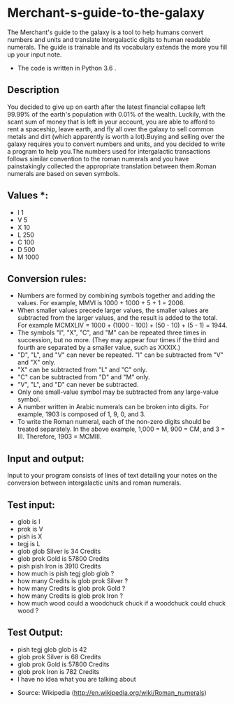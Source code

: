 # Merchant-s-guide-to-the-galaxy
The Merchant's guide to the galaxy is a tool to help humans convert numbers and units and translate Intergalactic digits to human readable numerals. The guide is trainable and its vocabulary extends the more you fill up your input note.
- The code is written in Python 3.6 .

## Description
You decided to give up on earth after the latest financial collapse left 99.99% of the earth's population with 0.01% of the wealth. Luckily, with the scant sum of money that is left in your account, you are able to afford to rent a spaceship, leave earth, and fly all over the galaxy to sell common metals and dirt (which apparently is worth a lot).Buying and selling over the galaxy requires you to convert numbers and units, and you decided to write a program to help you.The numbers used for intergalactic transactions follows similar convention to the roman numerals and you have painstakingly collected the appropriate translation between them.Roman numerals are based on seven symbols.

## Values *:
- I 1
- V 5
- X 10
- L 250
- C 100
- D 500
- M 1000

## Conversion rules:
- Numbers are formed by combining symbols together and adding the values. For example, MMVI is 1000 + 1000 + 5 + 1 = 2006. 
- When smaller values precede larger values, the smaller values are subtracted from the larger values, and the result is added to the total. For example MCMXLIV = 1000 + (1000 - 100) + (50 - 10) + (5 - 1) = 1944. 
- The symbols "I", "X", "C", and "M" can be repeated three times in succession, but no more. (They may appear four times if the third and fourth are separated by a smaller value, such as XXXIX.) 
- "D", "L", and "V" can never be repeated. "I" can be subtracted from "V" and "X" only. 
- "X" can be subtracted from "L" and "C" only. 
- "C" can be subtracted from "D" and "M" only. 
- "V", "L", and "D" can never be subtracted. 
- Only one small-value symbol may be subtracted from any large-value symbol. 
- A number written in Arabic numerals can be broken into digits. For example, 1903 is composed of 1, 9, 0, and 3. 
- To write the Roman numeral, each of the non-zero digits should be treated separately. In the above example, 1,000 = M, 900 = CM, and 3 = III. Therefore, 1903 = MCMIII. 

## Input and output:
Input to your program consists of lines of text detailing your notes on the conversion between intergalactic units and roman numerals. 

## Test input:
- glob is I
- prok is V
- pish is X
- tegj is L
- glob glob Silver is 34 Credits
- glob prok Gold is 57800 Credits
- pish pish Iron is 3910 Credits
- how much is pish tegj glob glob ?
- how many Credits is glob prok Silver ?
- how many Credits is glob prok Gold ?
- how many Credits is glob prok Iron ?
- how much wood could a woodchuck chuck if a woodchuck could chuck wood ?

## Test Output:
- pish tegj glob glob is 42
- glob prok Silver is 68 Credits
- glob prok Gold is 57800 Credits
- glob prok Iron is 782 Credits
- I have no idea what you are talking about

* Source: Wikipedia (http://en.wikipedia.org/wiki/Roman_numerals)
